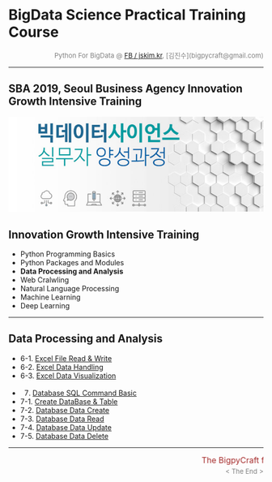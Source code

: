 
# BigData Science Practical Training Course

<div align='right'><font size=2 color='gray'>Python For BigData @ <font color='blue'><a href='https://www.facebook.com/jskim.kr'>FB / jskim.kr</a></font>, [김진수](bigpycraft@gmail.com)</font></div>
<hr>

## SBA 2019, Seoul Business Agency Innovation Growth Intensive Training

<img src="../images/img_main_front.png">

## Innovation Growth Intensive Training
- Python Programming Basics
- Python Packages and Modules
- <b>Data Processing and Analysis</b>
- Web Cralwling
- Natural Language Processing
- Machine Learning
- Deep Learning

<hr>

## Data Processing and Analysis

- 6-1. [Excel File Read & Write    ][D4110]
- 6-2. [Excel Data Handling        ][D4120]
- 6-3. [Excel Data Visualization   ][D4130]
<br/><br/>
- 7. [Database SQL Command Basic ][D4200]
- 7-1. [Create DataBase & Table    ][D4210]
- 7-2. [Database Data Create       ][D4220]
- 7-3. [Database Data Read         ][D4230]
- 7-4. [Database Data Update       ][D4240]
- 7-5. [Database Data Delete       ][D4250]

[D4110]:  https://htmlpreview.github.io/?https://github.com/lukejskim/sba19-seoulit/blob/master/notebook/html/BPC_D411_Excel_IO.html                  "Go D4110"
[D4120]:  https://htmlpreview.github.io/?https://github.com/lukejskim/sba19-seoulit/blob/master/notebook/html/BPC_D412_Excel_Data_Handle.html         "Go D4120"
[D4130]:  https://htmlpreview.github.io/?https://github.com/lukejskim/sba19-seoulit/blob/master/notebook/html/BPC_D413_Excel_Data_Visualize.html      "Go D4130"
[D4200]:  https://htmlpreview.github.io/?https://github.com/lukejskim/sba19-seoulit/blob/master/notebook/html/BPC_D420_DB_SQL_COMMAND.html            "Go D4200"
[D4210]:  https://htmlpreview.github.io/?https://github.com/lukejskim/sba19-seoulit/blob/master/notebook/html/BPC_D421_DB_SQL_SCHEMA.html             "Go D4210"
[D4220]:  https://htmlpreview.github.io/?https://github.com/lukejskim/sba19-seoulit/blob/master/notebook/html/BPC_D422_DB_SQL_INSERT.html             "Go D4220"
[D4230]:  https://htmlpreview.github.io/?https://github.com/lukejskim/sba19-seoulit/blob/master/notebook/html/BPC_D423_DB_SQL_SELECT.html             "Go D4230"
[D4240]:  https://htmlpreview.github.io/?https://github.com/lukejskim/sba19-seoulit/blob/master/notebook/html/BPC_D424_DB_SQL_UPDATE.html             "Go D4240"
[D4250]:  https://htmlpreview.github.io/?https://github.com/lukejskim/sba19-seoulit/blob/master/notebook/html/BPC_D425_DB_SQL_DELETE.html             "Go D4250"

<hr>
<marquee><font size=3 color='brown'>The BigpyCraft find the information to design valuable society with Technology & Craft.</font></marquee>
<div align='right'><font size=2 color='gray'> &lt; The End &gt; </font></div>
